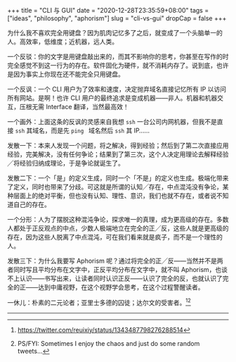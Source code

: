 +++
title = "CLI 与 GUI"
date = "2020-12-28T23:35:59+08:00"
tags = ["ideas", "philosophy", "aphorism"]
slug = "cli-vs-gui"
dropCap = false
+++

为什么我不喜欢完全用键盘？因为肌肉记忆多了之后，就变成了一个头脑单一的人。高效率，低维度；近机器，远人类。

一个反驳：你的文字是用键盘敲出来的，而其不影响你的思考，你甚至在写作的时完全感觉不到这一行为的存在。软件固化为硬件，就不消耗内存了。说到底，也许是因为事实上你现在还不能完全只用键盘。

一个反讽：一个 CLI 用户为了效率和速度，决定抛弃域名直接记忆所有 IP 以访问所有网站。是啊！也许 CLI 用户的最终追求是变成机器——非人。机器和机器交互，压根无需 Interface 翻译，当然最高效！

一个画外：上面这条的反讽的灵感来自我想 `ssh` 一台公司内网机器，但我不是直接 `ssh` 其域名，而是先 `ping ` 域名然后 `ssh` 其 IP……

发散一下：本来人发现一个问题，将之解决，得到经验；然后到了第二次直接应用经验，完美解决，没有任何争论；结果到了第三次，这个人决定用理论去解释经验╱将经验归纳成理论，于是争论就诞生了。

发散二下：一个「是」的定义生成，同时一个「不是」的定义也生成。极端化带来了定义，同时也带来了分歧。可这就是所谓的认知╱存在，中点混沌没有争论，某种层面上的绝对平衡，但也没有认知、理性、意识，我们也就不存在，或者说不知道自己的存在。

一个分形：人为了摆脱这种混沌争论，探求唯一的真理，成为更高级的存在。多数人都处于正反观点的中点，少数人极端地立在完全的正╱反，这些人就是更高级的存在，因为这些人脱离了中点混沌，可在我们看来就是疯子，而不是一个理性的人。

发散三下：为什么我要写 Aphorism 呢？通过将完全的正╱反——当然并不是两者同时写且平均分布在文字中，正反平均分布在文字中，就不叫 Aphorism，也谈不上认识——书写出来，让读者同时认识正反——认识了完全的反，也就认识了完全的正——达到中庸视野，在这个视野学会思考，在这个过程警醒读者。

一休儿：朴素的二元论者；亚里士多德的囚徒；达尔文的受害者。[^1][^2]

---

[^1]: https://twitter.com/reuixiy/status/1343487798276288514
[^2]: PS/FYI: Sometimes I enjoy the chaos and just do some random tweets...
